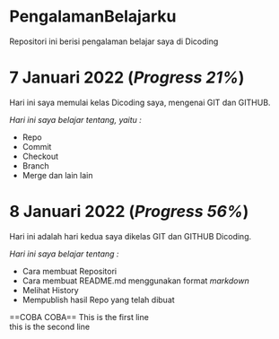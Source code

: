 # PengalamanBelajarku
Repositori ini berisi pengalaman belajar saya di Dicoding

7 Januari 2022 (*Progress 21%*)
==
Hari ini saya memulai kelas Dicoding saya, mengenai GIT dan GITHUB.

*Hari ini saya belajar tentang, yaitu :*
- Repo
- Commit
- Checkout
- Branch
- Merge dan lain lain

8 Januari 2022 (*Progress 56%*)
==
Hari ini adalah hari kedua saya dikelas GIT dan GITHUB Dicoding.

*Hari ini saya belajar tentang :*
- Cara membuat Repositori
- Cara membuat README.md menggunakan format *markdown*
- Melihat History
- Mempublish hasil Repo yang telah dibuat

==COBA COBA==
This is the first line <br>
this is the second line
